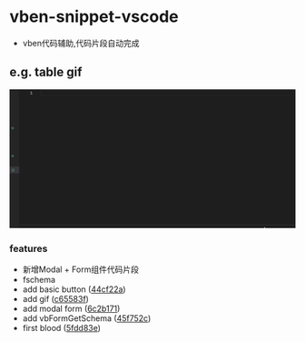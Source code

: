 # vben-snippet-vscode
* vben代码辅助,代码片段自动完成

## e.g. table gif

![table gif](./assets/image/vb-table.gif)

### features
* 新增Modal + Form组件代码片段
* fschema
* add basic button ([44cf22a](https://github.com/yingqiwang/vben-snippet-vscode/commit/44cf22a10117fab82284689791353dcbff14cc55))
* add gif ([c65583f](https://github.com/yingqiwang/vben-snippet-vscode/commit/c65583fdd02403c2104337d13cf843ac521bd6bb))
* add modal form ([6c2b171](https://github.com/yingqiwang/vben-snippet-vscode/commit/6c2b1713e4997995860f4b181fbc8163b6a7dbd9))
* add vbFormGetSchema ([45f752c](https://github.com/yingqiwang/vben-snippet-vscode/commit/45f752c44a81b03f07816d28976ea650c9bfa3e3))
* first blood ([5fdd83e](https://github.com/yingqiwang/vben-snippet-vscode/commit/5fdd83e8b3c74f66cddf28da560d899fe6057191))
